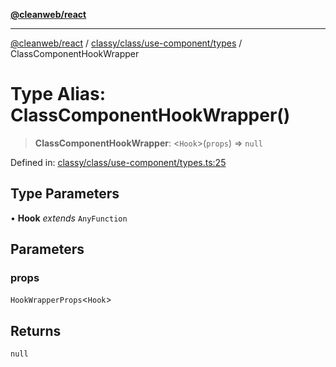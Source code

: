 [**@cleanweb/react**](../../../../../README.md)

***

[@cleanweb/react](../../../../../modules.md) / [classy/class/use-component/types](../README.md) / ClassComponentHookWrapper

# Type Alias: ClassComponentHookWrapper()

> **ClassComponentHookWrapper**: \<`Hook`\>(`props`) => `null`

Defined in: [classy/class/use-component/types.ts:25](https://github.com/cleanjsweb/neat-react/blob/14baaff619a13096b0ac0ffe8ec82445197edebb/classy/class/use-component/types.ts#L25)

## Type Parameters

• **Hook** *extends* `AnyFunction`

## Parameters

### props

`HookWrapperProps`\<`Hook`\>

## Returns

`null`
